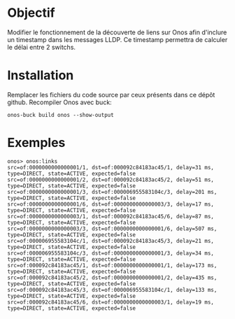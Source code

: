 # Objectif
Modifier le fonctionnement de la découverte de liens sur Onos afin d'inclure un timestamp dans les messages LLDP.
Ce timestamp permettra de calculer le délai entre 2 switchs.

# Installation
Remplacer les fichiers du code source par ceux présents dans ce dépôt github.
Recompiler Onos avec buck:
```
onos-buck build onos --show-output
```

# Exemples
```
onos> onos:links
src=of:0000000000000001/1, dst=of:000092c84183ac45/1, delay=31 ms, type=DIRECT, state=ACTIVE, expected=false
src=of:0000000000000001/2, dst=of:000092c84183ac45/2, delay=51 ms, type=DIRECT, state=ACTIVE, expected=false
src=of:0000000000000001/3, dst=of:000006955583104c/3, delay=201 ms, type=DIRECT, state=ACTIVE, expected=false
src=of:0000000000000001/6, dst=of:0000000000000003/3, delay=17 ms, type=DIRECT, state=ACTIVE, expected=false
src=of:0000000000000003/1, dst=of:000092c84183ac45/6, delay=87 ms, type=DIRECT, state=ACTIVE, expected=false
src=of:0000000000000003/3, dst=of:0000000000000001/6, delay=507 ms, type=DIRECT, state=ACTIVE, expected=false
src=of:000006955583104c/1, dst=of:000092c84183ac45/3, delay=21 ms, type=DIRECT, state=ACTIVE, expected=false
src=of:000006955583104c/3, dst=of:0000000000000001/3, delay=34 ms, type=DIRECT, state=ACTIVE, expected=false
src=of:000092c84183ac45/1, dst=of:0000000000000001/1, delay=173 ms, type=DIRECT, state=ACTIVE, expected=false
src=of:000092c84183ac45/2, dst=of:0000000000000001/2, delay=435 ms, type=DIRECT, state=ACTIVE, expected=false
src=of:000092c84183ac45/3, dst=of:000006955583104c/1, delay=133 ms, type=DIRECT, state=ACTIVE, expected=false
src=of:000092c84183ac45/6, dst=of:0000000000000003/1, delay=19 ms, type=DIRECT, state=ACTIVE, expected=false
```


